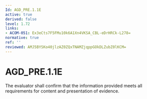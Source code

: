 ```yaml
---
Id: AGD_PRE.1.1E
active: true
derived: false
level: 1.72
links:
- ACOM-051: Ex3eCts7F5FMu10k6A1Xn4VKSA_CBL-eDrHRCk-L278=
normative: true
ref: ''
reviewed: AMJ5BYSKo40jlzAZ0ZQxTNAMZjqppGOkDLZubZ0lKCM=
---
```


# AGD_PRE.1.1E

The evaluator shall confirm that the information provided meets all requirements for content and presentation of evidence.